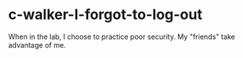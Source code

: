 c-walker-I-forgot-to-log-out
============================

When in the lab, I choose to practice poor security. My "friends" take advantage of me.
